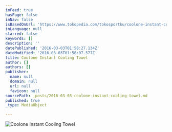 ```yaml
---
inFeed: true
hasPage: false
inNav: false
isBasedOnUrl: 'https://www.tokopedia.com/tokosportku/coolone-instant-cooling-towel-2?key=eyJwYWdlIjoiMSIsInNxIjoiIn0&pos=5'
inLanguage: null
starred: false
keywords: []
description: ''
datePublished: '2016-03-03T01:58:27.134Z'
dateModified: '2016-03-03T01:58:07.577Z'
title: Coolone Instant Cooling Towel
author: []
authors: []
publisher:
  name: null
  domain: null
  url: null
  favicon: null
sourcePath: _posts/2016-03-03-coolone-instant-cooling-towel.md
published: true
_type: MediaObject

---
```

![Coolone Instant Cooling Towel](https://the-grid-user-content.s3-us-west-2.amazonaws.com/e916e478-6a02-4344-a583-13c7215e4787.jpg)